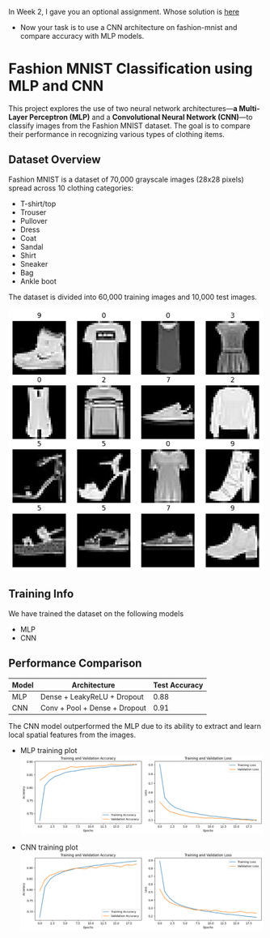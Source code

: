 In Week 2, I gave you an optional assignment. 
Whose solution is [here](https://github.com/shoryasethia/fashion-mnist )
* Now your task is to use a CNN architecture on fashion-mnist and compare accuracy with MLP models.


# Fashion MNIST Classification using MLP and CNN

This project explores the use of two neural network architectures—**a Multi-Layer Perceptron (MLP)** and a **Convolutional Neural Network (CNN)**—to classify images from the Fashion MNIST dataset. The goal is to compare their performance in recognizing various types of clothing items.

## Dataset Overview

Fashion MNIST is a dataset of 70,000 grayscale images (28x28 pixels) spread across 10 clothing categories:

- T-shirt/top
- Trouser
- Pullover
- Dress
- Coat
- Sandal
- Shirt
- Sneaker
- Bag
- Ankle boot

The dataset is divided into 60,000 training images and 10,000 test images.

![Dataset](dataset.png)


## Training Info
We have trained the dataset on the following models
- MLP
- CNN

## Performance Comparison

| Model | Architecture                  | Test Accuracy |
|-------|-------------------------------|---------------|
| MLP   | Dense + LeakyReLU + Dropout   | 0.88          |
| CNN   | Conv + Pool + Dense + Dropout | 0.91          |

The CNN model outperformed the MLP due to its ability to extract and learn local spatial features from the images.

- MLP training plot
![History Plot](mlp_output.png)

- CNN training plot
![History Plot](cnn_output.png)